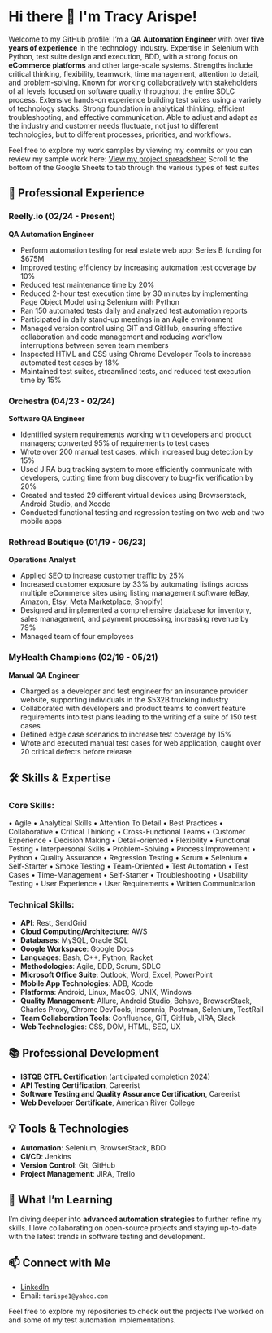 # Hi there 👋 I'm Tracy Arispe!

Welcome to my GitHub profile! I’m a **QA Automation Engineer** with over **five years of experience** in the technology industry. Expertise in Selenium with Python, test suite design and execution, BDD, with a strong focus on **eCommerce platforms** and other large-scale systems. Strengths include critical thinking, flexibility, teamwork, time management, attention to detail, and problem-solving. Known for working collaboratively with stakeholders of all levels focused on software quality throughout the entire SDLC process. Extensive hands-on experience building test suites using a variety of technology stacks. Strong foundation in analytical thinking, efficient troubleshooting, and effective communication. Able to adjust and adapt as the industry and customer needs fluctuate, not just to different technologies, but to different processes, priorities, and workflows.

Feel free to explore my work samples by viewing my commits or you can review my sample work here: [View my project spreadsheet](https://docs.google.com/spreadsheets/d/1STJ2me7ZuB-Vq0lDzVNF4IQ3arp9oWbDmAVccNiJmnQ/edit?usp=sharing)
Scroll to the bottom of the Google Sheets to tab through the various types of test suites

## 💼 Professional Experience

### Reelly.io (02/24 - Present)
**QA Automation Engineer**
- Perform automation testing for real estate web app; Series B funding for $675M
- Improved testing efficiency by increasing automation test coverage by 10%
- Reduced test maintenance time by 20%
- Reduced 2-hour test execution time by 30 minutes by implementing Page Object Model using Selenium with Python
- Ran 150 automated tests daily and analyzed test automation reports
- Participated in daily stand-up meetings in an Agile environment
- Managed version control using GIT and GitHub, ensuring effective collaboration and code management and reducing workflow interruptions between seven team members
- Inspected HTML and CSS using Chrome Developer Tools to increase automated test cases by 18%
- Maintained test suites, streamlined tests, and reduced test execution time by 15%

### Orchestra (04/23 - 02/24)
**Software QA Engineer**
- Identified system requirements working with developers and product managers; converted 95% of requirements to test cases
- Wrote over 200 manual test cases, which increased bug detection by 15%
- Used JIRA bug tracking system to more efficiently communicate with developers, cutting time from bug discovery to bug-fix verification by 20%
- Created and tested 29 different virtual devices using Browserstack, Android Studio, and Xcode
- Conducted functional testing and regression testing on two web and two mobile apps

### Rethread Boutique (01/19 - 06/23)
**Operations Analyst**
- Applied SEO to increase customer traffic by 25%
- Increased customer exposure by 33% by automating listings across multiple eCommerce sites using listing management software (eBay, Amazon, Etsy, Meta Marketplace, Shopify)
- Designed and implemented a comprehensive database for inventory, sales management, and payment processing, increasing revenue by 79%
- Managed team of four employees

### MyHealth Champions (02/19 - 05/21)
**Manual QA Engineer**
- Charged as a developer and test engineer for an insurance provider website, supporting individuals in the $532B trucking industry
- Collaborated with developers and product teams to convert feature requirements into test plans leading to the writing of a suite of 150 test cases
- Defined edge case scenarios to increase test coverage by 15%
- Wrote and executed manual test cases for web application, caught over 20 critical defects before release

## 🛠️ Skills & Expertise

### Core Skills:
•	Agile
•	Analytical Skills
•	Attention To Detail
•	Best Practices
•	Collaborative
•	Critical Thinking
•	Cross-Functional Teams
•	Customer Experience
•	Decision Making
•	Detail-oriented
•	Flexibility
•	Functional Testing
•	Interpersonal Skills
•	Problem-Solving
•	Process Improvement
•	Python
•	Quality Assurance
•	Regression Testing
•	Scrum
•	Selenium
•	Self-Starter
•	Smoke Testing
•	Team-Oriented
•	Test Automation
•	Test Cases
•	Time-Management
•	Self-Starter
•	Troubleshooting
•	Usability Testing
•	User Experience
•	User Requirements
•	Written Communication 


### Technical Skills:
- **API**: Rest, SendGrid
- **Cloud Computing/Architecture**: AWS
- **Databases**: MySQL, Oracle SQL
- **Google Workspace**: Google Docs
- **Languages**: Bash, C++, Python, Racket
- **Methodologies**: Agile, BDD, Scrum, SDLC
- **Microsoft Office Suite**: Outlook, Word, Excel, PowerPoint
- **Mobile App Technologies**: ADB, Xcode
- **Platforms**: Android, Linux, MacOS, UNIX, Windows
- **Quality Management**: Allure, Android Studio, Behave, BrowserStack, Charles Proxy, Chrome DevTools, Insomnia, Postman, Selenium, TestRail
- **Team Collaboration Tools**: Confluence, GIT, GitHub, JIRA, Slack
- **Web Technologies**: CSS, DOM, HTML, SEO, UX


## 📚 Professional Development

- **ISTQB CTFL Certification** (anticipated completion 2024)
- **API Testing Certification**, Careerist
- **Software Testing and Quality Assurance Certification**, Careerist
- **Web Developer Certificate**, American River College

## 💡 Tools & Technologies

- **Automation**: Selenium, BrowserStack, BDD
- **CI/CD**: Jenkins
- **Version Control**: Git, GitHub
- **Project Management**: JIRA, Trello

## 🌱 What I’m Learning
I’m diving deeper into **advanced automation strategies** to further refine my skills. I love collaborating on open-source projects and staying up-to-date with the latest trends in software testing and development.

## 📫 Connect with Me

- [LinkedIn](https://www.linkedin.com/in/tracyarispe)
- Email: `tarispe1@yahoo.com`


Feel free to explore my repositories to check out the projects I’ve worked on and some of my test automation implementations.


